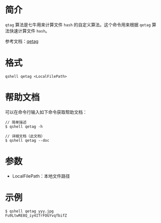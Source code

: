 # 简介
`qtag` 算法是七牛用来计算文件 `hash` 的自定义算法。这个命令用来根据 `qetag` 算法快速计算文件 `hash`。

参考文档：[qetag](https://github.com/qiniu/qetag)

# 格式
```
qshell qetag <LocalFilePath>
```

# 帮助文档
可以在命令行输入如下命令获取帮助文档：
```
// 简单描述
$ qshell qetag -h 

// 详细文档（此文档）
$ qshell qetag --doc
```

# 参数
- LocalFilePath：本地文件路径

# 示例
```
$ qshell qetag yyy.jpg
Fu9LtwRE8Q_iy4ITrFOGYvqfbifZ
```
